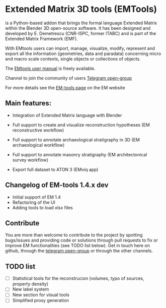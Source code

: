 # Extended Matrix 3D tools (EMTools)

is a Python-based addon that brings the formal language Extended Matrix within the Blender 3D open-source software. It has been designed and developed by E. Demetrescu (CNR-ISPC, former ITABC) and is part of the Extended Matrix Framework (EMF).

With EMtools users can import, manage, visualize, modify, represent and export all the information (geometries, data and paradata) concerning micro and macro scale contexts, single objects or collections of objects.

The [EMtools user manual](https://docs.extendedmatrix.org/projects/EM-tools/en/latest/) is freely available.

Channel to join the community of users [Telegram open-group](https%3A%2F%2Ft.me%2FUserGroupEM&sa=D&sntz=1&usg=AOvVaw2i0GwLjFfh3axOAltYyvlR)

For more details see the [EM-tools page](https://www.extendedmatrix.org/em-framework/emtools) on the EM website

## Main features:

* Integration of Extended Matrix language with Blender

* Full support to create and visualize reconstruction hypotheses (EM reconstructive workflow)

* Full support to annotate archaeological stratigraphy in 3D (EM archaeological workflow)

* Full support to annotate masonry stratigraphy (EM architectonical survey workflow)

* Export full dataset to ATON 3 (EMviq app)

## Changelog of EM-tools 1.4.x dev

* Initial support of EM 1.4
* Refactoring of the UI
* Adding tools to load xlsx files

## Contribute
You are more than welcome to contribute to the project by spotting bugs/issues and providing code or solutions through pull requests to fix or improve EM functionalities (see TODO list below). Get in touch here on github, through the [telegram open-group](https://t.me/UserGroupEM) or through the other channels.

## TODO list

- [ ] Statistical tools for the reconstrucion (volumes, typo of sources, property density)
- [ ] New label system
- [ ] New section for visual tools
- [ ] Simplified proxy generation